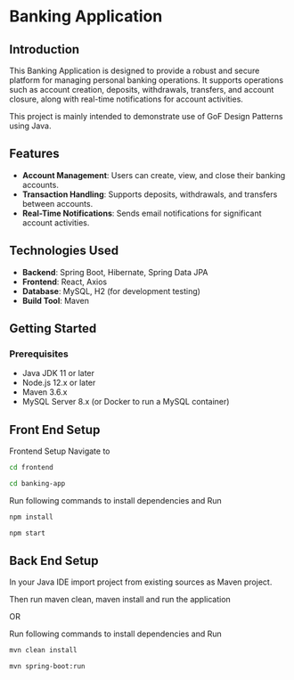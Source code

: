 
# Banking Application

## Introduction
This Banking Application is designed to provide a robust and secure platform for managing personal banking operations. It supports operations such as account creation, deposits, withdrawals, transfers, and account closure, along with real-time notifications for account activities.

This project is mainly intended to demonstrate use of GoF Design Patterns using Java.

## Features

- **Account Management**: Users can create, view, and close their banking accounts.
- **Transaction Handling**: Supports deposits, withdrawals, and transfers between accounts.
- **Real-Time Notifications**: Sends email notifications for significant account activities.


## Technologies Used

- **Backend**: Spring Boot, Hibernate, Spring Data JPA
- **Frontend**: React, Axios
- **Database**: MySQL, H2 (for development testing)
- **Build Tool**: Maven

## Getting Started

### Prerequisites

- Java JDK 11 or later
- Node.js 12.x or later
- Maven 3.6.x
- MySQL Server 8.x (or Docker to run a MySQL container)


## Front End Setup
Frontend Setup Navigate to 
```bash
cd frontend

cd banking-app
```
Run following commands to install dependencies and Run
```bash
npm install

npm start
```


## Back End Setup

In your Java IDE import project from existing sources as Maven project.

Then run maven clean, maven install and run the application

OR

Run following commands to install dependencies and Run
```bash
mvn clean install

mvn spring-boot:run

```


